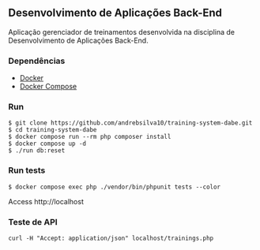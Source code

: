 ## Desenvolvimento de Aplicações Back-End

Aplicação gerenciador de treinamentos desenvolvida na disciplina de Desenvolvimento de Aplicações Back-End.

### Dependências

- [Docker](https://docs.docker.com/engine/install/ubuntu/) 
- [Docker Compose](https://docs.docker.com/compose/install/linux/#install-using-the-repository)

### Run

```
$ git clone https://github.com/andrebsilva10/training-system-dabe.git
$ cd training-system-dabe
$ docker compose run --rm php composer install
$ docker compose up -d
$ ./run db:reset
```

### Run tests

```
$ docker compose exec php ./vendor/bin/phpunit tests --color
```

Access http://localhost

### Teste de API

```shell
curl -H "Accept: application/json" localhost/trainings.php
```
